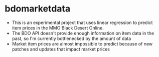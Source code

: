 # bdomarketdata
* This is an experimental project that uses linear regression to predict item prices in the MMO Black Desert Online.
* The BDO API doesn't provide enough information on item data in the past, so I'm currently bottlenecked by the amount of data
* Market item prices are almost impossible to predict because of new patches and updates that impact market prices
